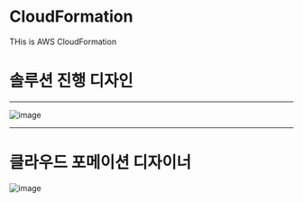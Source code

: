# CloudFormation

THis is AWS CloudFormation   
# 솔루션 진행 디자인
***
![image](https://user-images.githubusercontent.com/77655831/136135112-9050be87-f950-464b-9251-6aef89700e1c.png)

***
# 클라우드 포메이션 디자이너

![image](https://user-images.githubusercontent.com/77655831/136135163-aad7f2d6-167d-4d12-a8bf-43f53d113e8e.png)
